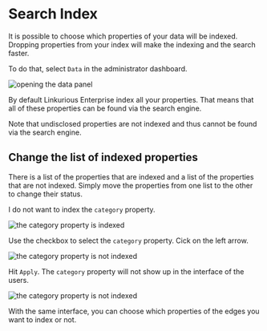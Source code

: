 # Search Index

It is possible to choose which properties of your data will be indexed. Dropping properties from your index will make the indexing and the search faster.

To do that, select ```Data``` in the administrator dashboard.

![opening the data panel](https://dl.dropboxusercontent.com/s/ldthwja6l1qysm6/104.png?dl=0)

By default Linkurious Enterprise index all your properties. That means that all of these properties can be found via the search engine.

Note that undisclosed properties are not indexed and thus cannot be found via the search engine.

## Change the list of indexed properties

There is a list of the properties that are indexed and a list of the properties that are not indexed. Simply move the properties from one list to the other to change their status.

I do not want to index the ```category``` property.

![the category property is indexed](https://dl.dropboxusercontent.com/s/w7fhzt4emyx0ht1/111.png?dl=0)

Use the checkbox to select the ```category``` property. Cick on the left arrow.

![the category property is not indexed](https://dl.dropboxusercontent.com/s/i9osm60xc5b8izx/112.png?dl=0)

Hit ```Apply```. The ```category``` property will not show up in the interface of the users.

![the category property is not indexed](https://dl.dropboxusercontent.com/s/f6vgo59fg7x59pb/113.png?dl=0)

With the same interface, you can choose which properties of the edges you want to index or not.

